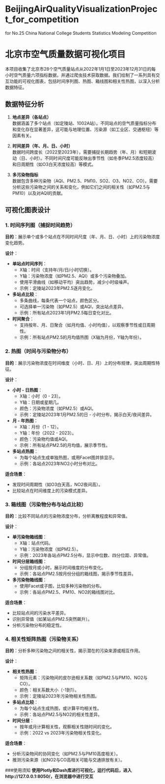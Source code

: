 # BeijingAirQualityVisualizationProject_for_competition
for No.25 China National College Students Statistics Modeling Competition
# 北京市空气质量数据可视化项目

本项目收集了北京市28个空气质量站点从2022年1月1日至2023年12月31日的每小时空气质量六项指标数据，并通过爬虫技术获取数据。我们绘制了一系列具有交互功能的可视化图表，包括时间序列图、热图、箱线图和相关性热图，以深入分析数据特征。

## 数据特征分析

1. **地点差异（各站点）**  
   数据涵盖了多个站点（如定陵站、1002A站）。不同站点的空气质量指标分布和变化存在显著差异，这可能与地理位置、污染源（如工业区、交通枢纽）等因素有关。

2. **时间差异（年、月、日、小时）**  
   数据时间跨度长（2022至2023年），需要捕捉长期趋势（年、月）和短期波动（日、小时）。不同时间尺度可能反映出季节性（如冬季PM2.5浓度较高）和日周期性（如O3白天浓度较高）等模式。

3. **多污染物指标**  
   数据包含多种污染物（AQI、PM2.5、PM10、SO2、O3、NO2、CO）。需要分析这些污染物之间的关系和变化，例如它们之间的相关性（如PM2.5与PM10）以及对AQI的贡献。

## 可视化图表设计

### 1. 时间序列图（捕捉时间趋势）
**目的**：展示单个或多个站点在不同时间尺度（年、月、日、小时）上的污染物浓度变化趋势。

**设计**：
- **单站点时间序列**：
  - X轴：时间（支持年/月/日/小时切换）。
  - Y轴：污染物浓度（如PM2.5、AQI）或多个污染物叠加。
  - 使用平滑曲线（如移动平均）突出趋势，减少小时级噪声。
  - 示例：定陵站2023年PM2.5逐月变化。
- **多站点比较**：
  - 多条曲线，每条代表一个站点，颜色区分。
  - 可选择单一污染物（如PM2.5）或AQI，突出站点差异。
  - 示例：所有站点2023年1月PM2.5每日变化对比。
- **时间聚合**：
  - 支持按年、月、日聚合（如月均值、小时均值），以观察季节性或日周期性。
  - 示例：所有站点PM2.5的月均值热图（X轴为月份，Y轴为年份）。

### 2. 热图（时间与污染物分布）
**目的**：展示污染物浓度在时间维度（小时、日、月）上的分布规律，突出周期性特征。

**设计**：
- **小时 - 日热图**：
  - X轴：小时（0 - 23）。
  - Y轴：日期或星期几。
  - 颜色：污染物浓度（如PM2.5）或AQI。
  - 示例：定陵站2023年1月PM2.5的日 - 小时分布，揭示白天/夜间差异。
- **月 - 年热图**：
  - X轴：月份（1 - 12）。
  - Y轴：年份（2022 - 2023）。
  - 颜色：污染物均值或AQI。
  - 示例：所有站点PM2.5的月均值，展示季节性。
- **多站点热图**：
  - 为每个站点生成单独热图，或用Facet图并排显示。
  - 示例：各站点2023年NO2小时分布对比。

**适合场景**：
- 发现时间周期性（如O3白天高，NO2夜间高）。
- 比较站点在时间维度上的污染模式差异。

### 3. 箱线图（污染物分布与站点比较）
**目的**：比较不同站点的污染物浓度分布，分析离散程度和异常值。

**设计**：
- **单污染物箱线图**：
  - X轴：站点代码。
  - Y轴：污染物浓度（如PM2.5）。
  - 示例：2023年各站点PM2.5分布，显示中位数、四分位距、异常值。
- **时间分层箱线图**：
  - 分组按月或小时，展示时间维度的分布变化。
  - 示例：各站点PM2.5按月份分组的箱线图，揭示季节性差异。
- **多污染物箱线图**：
  - 使用Facet或子图，比较多种污染物的分布。
  - 示例：各站点PM2.5、PM10、NO2的箱线图对比。

**适合场景**：
- 比较站点间的污染水平差异。
- 识别异常值（如某站点PM2.5突然飙升）。
- 分析污染物分布的稳定性。

### 4. 相关性矩阵热图（污染物关系）
**目的**：分析多种污染物之间的相关性，揭示潜在的污染来源或相互作用。

**设计**：
- **相关性热图**：
  - 矩阵元素：污染物间的皮尔逊相关系数（如PM2.5与PM10、NO2与CO）。
  - 颜色：相关系数大小（-1到1）。
  - 示例：定陵站2023年污染物相关性热图。
- **多站点比较**：
  - 为每个站点生成热图，或计算平均相关性。
  - 示例：各站点PM2.5与NO2的相关性差异。
- **时间分层**：
  - 按年或月计算相关性，观察相关性随时间的变化。
  - 示例：2022 vs 2023年污染物相关性变化。

**适合场景**：
- 分析污染物间的协同变化（如PM2.5与PM10高度相关）。
- 推测污染来源（如NO2与CO高相关可能与交通排放有关）。



###使用须知
**使用Plotly和Dash库进行可视化，运行代码后，进入http://127.0.0.1:8050/，在浏览器中进行交互**
